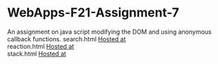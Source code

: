 # WebApps-F21-Assignment-7
An assignment on java script modifying the DOM and using anonymous callback functions.
search.html [Hosted at](https://44-563-webapps-f21.github.io/webapps-f21-assignment-7-tejaswinichalla1812/search.html)<br>
reaction.html [Hosted at](https://44-563-webapps-f21.github.io/webapps-f21-assignment-7-tejaswinichalla1812/reaction.html)<br>
stack.html [Hosted at](https://44-563-webapps-f21.github.io/webapps-f21-assignment-7-tejaswinichalla1812/stack.html)
